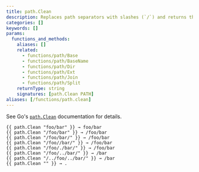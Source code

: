 ```yaml
---
title: path.Clean
description: Replaces path separators with slashes (`/`) and returns the shortest path name equivalent to the given path.
categories: []
keywords: []
params:
  functions_and_methods:
    aliases: []
    related:
      - functions/path/Base
      - functions/path/BaseName
      - functions/path/Dir
      - functions/path/Ext
      - functions/path/Join
      - functions/path/Split
    returnType: string
    signatures: [path.Clean PATH]
aliases: [/functions/path.clean]
---
```


See Go's [`path.Clean`] documentation for details.

[`path.Clean`]: https://pkg.go.dev/path#Clean

```go-html-template
{{ path.Clean "foo/bar" }} → foo/bar
{{ path.Clean "/foo/bar" }} → /foo/bar
{{ path.Clean "/foo/bar/" }} → /foo/bar
{{ path.Clean "/foo//bar/" }} → /foo/bar
{{ path.Clean "/foo/./bar/" }} → /foo/bar
{{ path.Clean "/foo/../bar/" }} → /bar
{{ path.Clean "/../foo/../bar/" }} → /bar
{{ path.Clean "" }} → .
```
